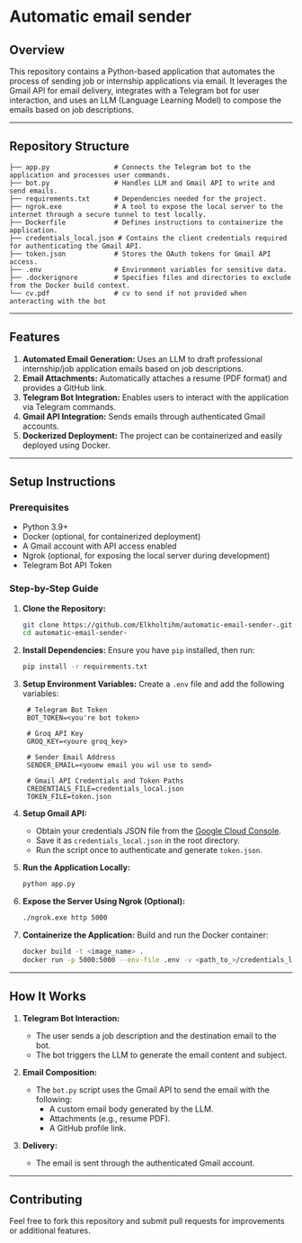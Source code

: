 # Automatic email sender

## Overview

This repository contains a Python-based application that automates the process of sending job or internship applications via email. It leverages the Gmail API for email delivery, integrates with a Telegram bot for user interaction, and uses an LLM (Language Learning Model) to compose the emails based on job descriptions.

---

## Repository Structure

```plaintext
├── app.py                # Connects the Telegram bot to the application and processes user commands.
├── bot.py                # Handles LLM and Gmail API to write and send emails.
├── requirements.txt      # Dependencies needed for the project.
├── ngrok.exe             # A tool to expose the local server to the internet through a secure tunnel to test locally.
├── Dockerfile            # Defines instructions to containerize the application.
├── credentials_local.json # Contains the client credentials required for authenticating the Gmail API.
├── token.json            # Stores the OAuth tokens for Gmail API access.
├── .env                  # Environment variables for sensitive data.
├── .dockerignore         # Specifies files and directories to exclude from the Docker build context.
└── cv.pdf                # cv to send if not provided when anteracting with the bot
```

---

## Features

1. **Automated Email Generation:** Uses an LLM to draft professional internship/job application emails based on job descriptions.
2. **Email Attachments:** Automatically attaches a resume (PDF format) and provides a GitHub link.
3. **Telegram Bot Integration:** Enables users to interact with the application via Telegram commands.
4. **Gmail API Integration:** Sends emails through authenticated Gmail accounts.
5. **Dockerized Deployment:** The project can be containerized and easily deployed using Docker.

---

## Setup Instructions

### Prerequisites

- Python 3.9+
- Docker (optional, for containerized deployment)
- A Gmail account with API access enabled
- Ngrok (optional, for exposing the local server during development)
- Telegram Bot API Token

### Step-by-Step Guide

1. **Clone the Repository:**
   ```bash
   git clone https://github.com/Elkholtihm/automatic-email-sender-.git
   cd automatic-email-sender-
   ```

2. **Install Dependencies:**
   Ensure you have `pip` installed, then run:
   ```bash
   pip install -r requirements.txt
   ```

3. **Setup Environment Variables:**
   Create a `.env` file and add the following variables:
   ```plaintext
    # Telegram Bot Token
    BOT_TOKEN=<you're bot token>
    
    # Groq API Key
    GROQ_KEY=<youre groq_key>
    
    # Sender Email Address
    SENDER_EMAIL=<youew email you wil use to send>
    
    # Gmail API Credentials and Token Paths
    CREDENTIALS_FILE=credentials_local.json
    TOKEN_FILE=token.json
   ```

4. **Setup Gmail API:**
   - Obtain your credentials JSON file from the [Google Cloud Console](https://console.cloud.google.com/).
   - Save it as `credentials_local.json` in the root directory.
   - Run the script once to authenticate and generate `token.json`.

5. **Run the Application Locally:**
   ```bash
   python app.py
   ```

6. **Expose the Server Using Ngrok (Optional):**
   ```bash
   ./ngrok.exe http 5000
   ```

7. **Containerize the Application:**
   Build and run the Docker container:
   ```bash
   docker build -t <image_name> .
   docker run -p 5000:5000 --env-file .env -v <path_to_>/credentials_local.json -v <path_to>\token.json:/app/token.json <image_name>
   ```

---

## How It Works

1. **Telegram Bot Interaction:**
   - The user sends a job description and the destination email to the bot.
   - The bot triggers the LLM to generate the email content and subject.

2. **Email Composition:**
   - The `bot.py` script uses the Gmail API to send the email with the following:
     - A custom email body generated by the LLM.
     - Attachments (e.g., resume PDF).
     - A GitHub profile link.

3. **Delivery:**
   - The email is sent through the authenticated Gmail account.

---

## Contributing

Feel free to fork this repository and submit pull requests for improvements or additional features.
